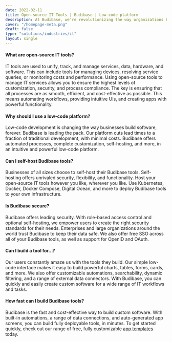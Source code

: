 ```yaml
---
date: 2022-02-11
title: Open-source IT Tools | Budibase | Low-code platform
description: At Budibase, we’re revolutionizing the way organizations build custom IT tools. Use our low-code platform to build deployable, apps, in under five minutes.
cover: "/homepage-meta.png"
draft: false
type: "solutions/industries/it"
layout: single
---
```


#### What are open-source IT tools?
IT tools are used to unify, track, and manage services, data, hardware, and software. This can include tools for managing devices, resolving service queries, or monitoring costs and performance. Using open-source tools to manage IT services allows you to ensure the highest levels of customization, security, and process compliance. The key is ensuring that all processes are as smooth, efficient, and cost-effective as possible. This means automating workflows, providing intuitive UIs, and creating apps with powerful functionality.

#### Why should I use a low-code platform?
Low-code development is changing the way businesses build software, forever. Budibase is leading the pack. Our platform cuts lead times to a fraction of traditional development, with minimal costs. Budibase offers automated processes, complete customization, self-hosting, and more, in an intuitive and powerful low-code platform.

#### Can I self-host Budibase tools?
Businesses of all sizes choose to self-host their Budibase tools. Self-hosting offers unrivaled security, flexibility, and functionality. Host your open-source IT tools however you like, wherever you like. Use Kubernetes, Docker, Docker Compose, Digital Ocean, and more to deploy Budibase tools to your own infrastructure.

#### Is Budibase secure?
Budibase offers leading security. With role-based access control and optional self-hosting, we empower users to create the right security standards for their needs. Enterprises and large organizations around the world trust Budibase to keep their data safe. We also offer free SSO across all of your Budibase tools, as well as support for OpenID and OAuth.

#### Can I build a tool for…?
Our users constantly amaze us with the tools they build. Our simple low-code interface makes it easy to build powerful charts, tables, forms, cards, and more. We also offer customizable automations, searchability, dynamic filtering, and a range of external data connectors. With Budibase, you can quickly and easily create custom software for a wide range of IT workflows and tasks. 

#### How fast can I build Budibase tools?
Budibase is the fast and cost-effective way to build custom software. With built-in automations, a range of data connections, and auto-generated app screens, you can build fully deployable tools, in minutes.
To get started quickly, check out our range of free, fully customizable [app templates](https://budibase.com/templates) today.

